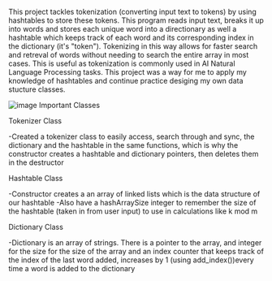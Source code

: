 This project tackles tokenization (converting input text to tokens) by using hashtables to store these tokens. This program reads input text, breaks it up into words and stores each unique word into a directionary as well a hashtable which keeps track of each word and its corresponding index in the dictionary (it's "token"). Tokenizing in this way allows for faster search and retreval of words without needing to search the entire array in most cases. This is useful as tokenization is commonly used in AI Natural Language Processing tasks. This project was a way for me to apply my knowledge of hashtables and continue practice desiging my own data stucture classes. 

![image](https://github.com/hermehehe/Tokenizer/assets/166939272/c3382994-c54c-4f49-a100-bee8ccb0e6e0)
Important Classes 

Tokenizer Class

-Created a tokenizer class to easily access, search through and sync, the dictionary and the hashtable in the same functions, which is why the constructor creates a hashtable and dictionary pointers, then deletes them in the destructor

Hashtable Class

-Constructor creates a an array of linked lists which is the data structure of our hashtable
-Also have a hashArraySize integer to remember the size of the hashtable (taken in from user input) to use in calculations like k mod m

Dictionary Class

-Dictionary is an array of strings. There is a pointer to the array, and integer for the size for the size of the array and an index counter that keeps track of the index of the last word added, increases by 1 (using add_index())every time a word is added to the dictionary






